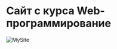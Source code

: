 # Сайт с курса Web-программирование
![MySite](https://github.com/Saveliev123/training-site/assets/64482652/1b6b7a04-e585-400a-a4af-a813dc126b92)
